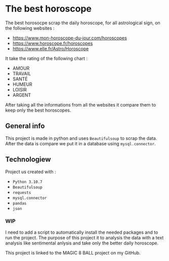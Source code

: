# The best horoscope
The best horosocpe scrap the daily horoscope, for all astrological sign, on the following websites :
* https://www.mon-horoscope-du-jour.com/horoscopes
* https://www.horoscope.fr/horoscopes
* https://www.elle.fr/Astro/Horoscope

It take the rating of the following chart :
* AMOUR
* TRAVAIL
* SANTÉ
* HUMEUR
* LOISIR
* ARGENT

After taking all the informations from all the websites it compare them to keep only the best horoscopes.

## General info

This project is made in python and uses ```Beautifulsoup``` to scrap the data. After the data is compare we put it in a database using ```mysql.connector```.


## Technologiew

Project us created with :
* ```Python 3.10.7```
* ```Beautifulsoup```
* ```requests```
* ```mysql.connector```
* ```pandas```
* ```json```

### WIP 

I need to add a script to automatically install the needed packages and to run the project. The purpose of this project it to analysis the data with a text analysis like sentimental anlysis and take only the better daily horoscope.


This project is linked to the MAGIC 8 BALL project on my GitHub.


